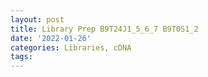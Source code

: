 ```yaml
---
layout: post
title: Library Prep B9T24J1_5_6_7 B9T0S1_2
date: '2022-01-26'
categories: Libraries, cDNA
tags: 
---
```


